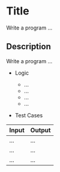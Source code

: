 # Title

Write a program ...

## Description

Write a program ...

- Logic

  - ...
  - ...
  - ...
  - ...

- Test Cases

|Input|Output|
|-----|------|
|...|...|
|...|...|
|...|...|
